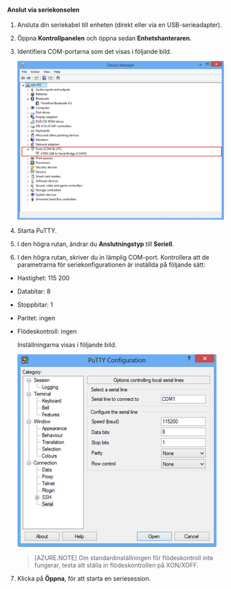 <!--author=SharS last changed: 9/17/15-->

#### Anslut via seriekonsolen

1. Ansluta din seriekabel till enheten (direkt eller via en USB-serieadapter).

2. Öppna **Kontrollpanelen** och öppna sedan **Enhetshanteraren**.

3. Identifiera COM-portarna som det visas i följande bild.

     ![Anslut via seriekonsol](./media/storsimple-use-putty/HCS_ConnectingDeviceS-include.png)

4. Starta PuTTY. 

5. I den högra rutan, ändrar du **Anslutningstyp** till **Seriell**.

6. I den högra rutan, skriver du in lämplig COM-port. Kontrollera att de parametrarna för seriekonfigurationen är inställda på följande sätt:
  - Hastighet: 115 200
  - Databitar: 8
  - Stoppbitar: 1
  - Paritet: ingen
  - Flödeskontroll: ingen

    Inställningarna visas i följande bild.

     ![PuTTY-inställningar](./media/storsimple-use-putty/HCS_PuttyConfig-include.png) 

    > [AZURE.NOTE] Om standardinställningen för flödeskontroll inte fungerar, testa att ställa in flödeskontrollen på XON/XOFF.

7. Klicka på **Öppna**, för att starta en seriesession.
 

<!--HONumber=Sep16_HO3-->


